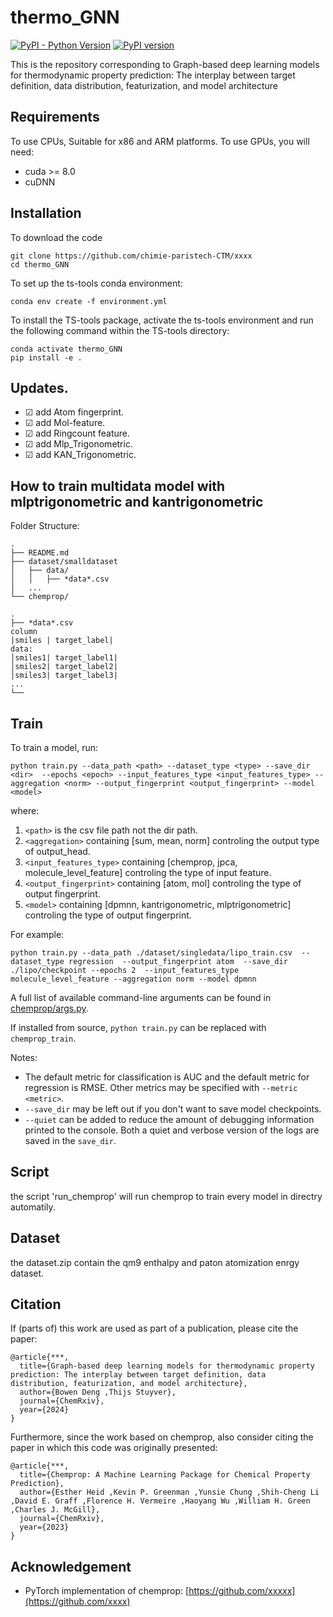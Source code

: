 [//]: # (![ChemProp Logo]&#40;docs/source/_static/images/chemprop_logo.svg&#41;)
# thermo_GNN

[![PyPI - Python Version](https://img.shields.io/pypi/pyversions/chemprop)](https://badge.fury.io/py/chemprop)
[![PyPI version](https://badge.fury.io/py/chemprop.svg)](https://badge.fury.io/py/chemprop)

This is the repository corresponding to Graph-based deep learning models for
thermodynamic property prediction: The
interplay between target definition, data
distribution, featurization, and model
architecture
## Requirements
To use CPUs, Suitable for x86 and ARM platforms. 
To use GPUs, you will need:
 * cuda >= 8.0
 * cuDNN

## Installation
To download the code
```
git clone https://github.com/chimie-paristech-CTM/xxxx
cd thermo_GNN
```
To set up the ts-tools conda environment:
```
conda env create -f environment.yml
```
To install the TS-tools package, activate the ts-tools environment and run the following command within the TS-tools directory:
```
conda activate thermo_GNN
pip install -e .
```
## Updates.
- &#9745;  add Atom fingerprint.
- &#9745;  add Mol-feature.
- &#9745;  add Ringcount feature.
- &#9745;  add Mlp_Trigonometric.
- &#9745;  add KAN_Trigonometric.


## How to train multidata model with mlptrigonometric and kantrigonometric
Folder Structure:
```
.
├── README.md
├── dataset/smalldataset
│   ├── data/
│   │   ├── *data*.csv
│   ...    
└── chemprop/
```
```
.
├── *data*.csv
column
|smiles | target_label|
data:
│smiles1| target_label1|  
│smiles2| target_label2|     
│smiles3| target_label3|    
...   
└── 
```

## Train  
To train a model, run:

```
python train.py --data_path <path> --dataset_type <type> --save_dir <dir>  --epochs <epoch> --input_features_type <input_features_type> --aggregation <norm> --output_fingerprint <output_fingerprint> --model <model>
```
where:
1. `<path>` is the csv file path not the dir path.
2. `<aggregation>` containing [sum, mean, norm] controling the output type of output_head.
3. `<input_features_type>` containing [chemprop, jpca, molecule_level_feature] controling the type of input feature.
4. `<output_fingerprint>` containing [atom, mol] controling the type of output fingerprint.
5. `<model>` containing [dpmnn, kantrigonometric, mlptrigonometric] controling the type of output fingerprint.

For example:
```
python train.py --data_path ./dataset/singledata/lipo_train.csv  --dataset_type regression  --output_fingerprint atom  --save_dir ./lipo/checkpoint --epochs 2  --input_features_type molecule_level_feature --aggregation norm --model dpmnn
```

A full list of available command-line arguments can be found in [chemprop/args.py](https://github.com/xxxx).

If installed from source, `python train.py` can be replaced with `chemprop_train`.

Notes:
* The default metric for classification is AUC and the default metric for regression is RMSE. Other metrics may be specified with `--metric <metric>`.
* `--save_dir` may be left out if you don't want to save model checkpoints.
* `--quiet` can be added to reduce the amount of debugging information printed to the console. Both a quiet and verbose version of the logs are saved in the `save_dir`.

## Script
the script 'run_chemprop' will run chemprop to train every model in directry automatily.
## Dataset
the dataset.zip contain the qm9 enthalpy and paton atomization enrgy dataset.
## Citation
If (parts of) this work are used as part of a publication, please cite the paper:
```
@article{***,
  title={Graph-based deep learning models for thermodynamic property prediction: The interplay between target definition, data distribution, featurization, and model architecture},
  author={Bowen Deng ,Thijs Stuyver},
  journal={ChemRxiv},
  year={2024}
}
```
Furthermore, since the work based on chemprop, also consider citing the paper in which this code was originally presented:
```
@article{***,
  title={Chemprop: A Machine Learning Package for Chemical Property Prediction},
  author={Esther Heid ,Kevin P. Greenman ,Yunsie Chung ,Shih-Cheng Li ,David E. Graff ,Florence H. Vermeire ,Haoyang Wu ,William H. Green ,Charles J. McGill},
  journal={ChemRxiv},
  year={2023}
}
```
## Acknowledgement

- PyTorch implementation of chemprop: [https://github.com/xxxxx](https://github.com/xxxx)

